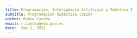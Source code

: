 ```yaml
---
title: Programación, Inteligencia Artificial y Robótica I
subtitle: Programación didáctica (3ESO)
author: Ruben Cancho
email: r.cancho@edu.gva.es
date:  Sep 1, 2022
---
```

